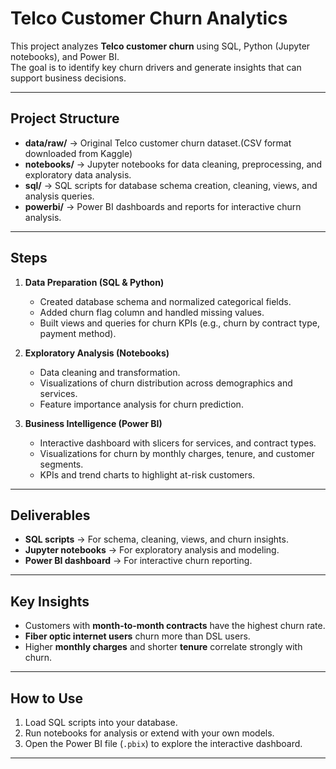 
# Telco Customer Churn Analytics

This project analyzes **Telco customer churn** using SQL, Python (Jupyter notebooks), and Power BI.  
The goal is to identify key churn drivers and generate insights that can support business decisions.

---

## Project Structure
- **data/raw/** → Original Telco customer churn dataset.(CSV format downloaded from Kaggle)  
- **notebooks/** → Jupyter notebooks for data cleaning, preprocessing, and exploratory data analysis.  
- **sql/** → SQL scripts for database schema creation, cleaning, views, and analysis queries.  
- **powerbi/** → Power BI dashboards and reports for interactive churn analysis.  

---

## Steps
1. **Data Preparation (SQL & Python)**  
   - Created database schema and normalized categorical fields.  
   - Added churn flag column and handled missing values.  
   - Built views and queries for churn KPIs (e.g., churn by contract type, payment method).  

2. **Exploratory Analysis (Notebooks)**  
   - Data cleaning and transformation.  
   - Visualizations of churn distribution across demographics and services.  
   - Feature importance analysis for churn prediction.  

3. **Business Intelligence (Power BI)**  
   - Interactive dashboard with slicers for  services, and contract types.  
   - Visualizations for churn by monthly charges, tenure, and customer segments.  
   - KPIs and trend charts to highlight at-risk customers.  

---

##  Deliverables
- **SQL scripts** → For schema, cleaning, views, and churn insights.  
- **Jupyter notebooks** → For exploratory analysis and modeling.  
- **Power BI dashboard** → For interactive churn reporting.  

---

## Key Insights
- Customers with **month-to-month contracts** have the highest churn rate.  
- **Fiber optic internet users** churn more than DSL users.  
- Higher **monthly charges** and shorter **tenure** correlate strongly with churn.  

---

##  How to Use
1. Load SQL scripts into your database.  
2. Run notebooks for analysis or extend with your own models.  
3. Open the Power BI file (`.pbix`) to explore the interactive dashboard.  

---

